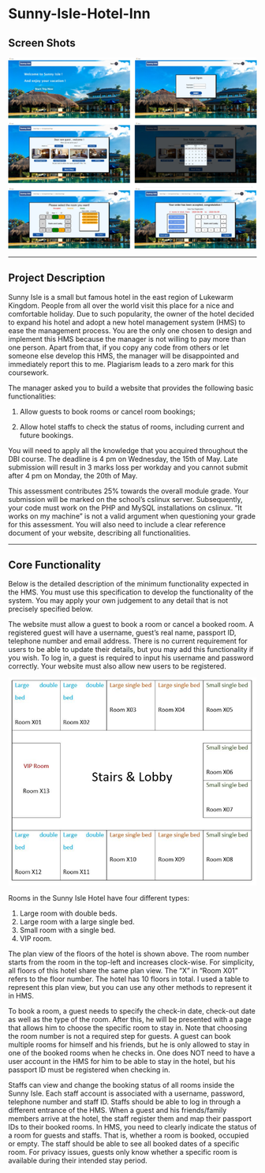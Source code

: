 ﻿# Sunny-Isle-Hotel-Inn

## Screen Shots

![avatar](./README/ScreenShots.JPG)

----

## Project Description

Sunny Isle is a small but famous hotel in the east region of Lukewarm Kingdom. People from all over the world visit this place for a nice and comfortable holiday. Due to such popularity, the owner of the hotel decided to expand his hotel and adopt a new hotel management system (HMS) to ease the management process. You are the only one chosen to design and implement this HMS because the manager is not willing to pay more than one person. Apart from that, if you copy any code from others or let someone else develop this HMS, the manager will be disappointed and immediately report this to me. Plagiarism leads to a zero mark for this coursework.

The manager asked you to build a website that provides the following basic functionalities:

1. Allow guests to book rooms or cancel room bookings;

2. Allow hotel staffs to check the status of rooms, including current and future bookings.

You will need to apply all the knowledge that you acquired throughout the DBI course. The deadline is 4 pm on Wednesday, the 15th of May. Late submission will result in 3 marks loss per workday and you cannot submit after 4 pm on Monday, the 20th of May.

This assessment contributes 25% towards the overall module grade. Your submission will be marked on the school’s cslinux server. Subsequently, your code must work on the PHP and MySQL installations on cslinux. “It works on my machine” is not a valid argument when questioning your grade for this assessment. You will also need to include a clear reference document of your website, describing all functionalities.

----

## Core Functionality

Below is the detailed description of the minimum functionality expected in the HMS. You must use this specification to develop the functionality of the system. You may apply your own judgement to any detail that is not precisely specified below.

The website must allow a guest to book a room or cancel a booked room. A registered guest will have a username, guest’s real name, passport ID, telephone number and email address. There is no current requirement for users to be able to update their details, but you may add this functionality if you wish. To log in, a guest is required to input his username and password correctly. Your website must also allow new users to be registered.

![avatar](./README/hotelMap.JPG)

Rooms in the Sunny Isle Hotel have four different types:

1.	Large room with double beds.
2.	Large room with a large single bed.
3.	Small room with a single bed.
4.	VIP room.

The plan view of the floors of the hotel is shown above. The room number starts from the room in the top-left and increases clock-wise. For simplicity, all floors of this hotel share the same plan view. The “X” in “Room X01” refers to the floor number. The hotel has 10 floors in total. I used a table to represent this plan view, but you can use any other methods to represent it in HMS.

To book a room, a guest needs to specify the check-in date, check-out date as well as the type of the room. After this, he will be presented with a page that allows him to choose the specific room to stay in. Note that choosing the room number is not a required step for guests. A guest can book multiple rooms for himself and his friends, but he is only allowed to stay in one of the booked rooms when he checks in. One does NOT need to have a user account in the HMS for him to be able to stay in the hotel, but his passport ID must be registered when checking in.

Staffs can view and change the booking status of all rooms inside the Sunny Isle. Each staff account is associated with a username, password, telephone number and staff ID. Staffs should be able to log in through a different entrance of the HMS. When a guest and his friends/family members arrive at the hotel, the staff register them and map their passport IDs to their booked rooms. In HMS, you need to clearly indicate the status of a room for guests and staffs. That is, whether a room is booked, occupied or empty. The staff should be able to see all booked dates of a specific room. For privacy issues, guests only know whether a specific room is available during their intended stay period.
